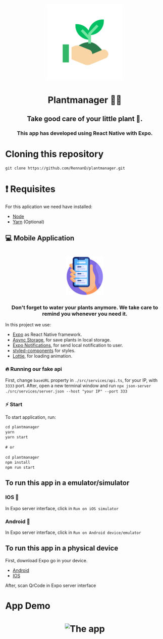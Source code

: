 <h1 align="center" >
    <img src="./.github/logo.png" width = "240px">
</h1>

<h1 align="center"> Plantmanager 🌱💚 </h1>

<h2 align="center"> 
    Take good care of your little plant 🤗.
</h2>

<h3 align="center">
  This app has developed using React Native with Expo.
</h3>

# Cloning this repository

```
git clone https://github.com/RennanD/plantmanager.git
```

# ❗️ Requisites

For this aplication we need have installed:

- [Node](https://nodejs.org/en/)
- [Yarn](https://yarnpkg.com/lang/en/) (Optional)

## 💻 Mobile Application

<h1 align="center">
    <img alt="WebApp" src="./.github/smartphone.svg" width = "120px">
</h1>

<h3 align="center">
  Don't forget to water your plants anymore. We take care to remind you whenever you need it.
</h3>

<p>
  In this project we use:
</p>

- [Expo](https://expo.io/) as React Native framework.
- [Async Storage](https://react-native-async-storage.github.io/async-storage/docs/install/), for save plants in local storage.
- [Expo Notifications](https://docs.expo.io/versions/latest/sdk/notifications/), for send local notification to user.
- [styled-components](https://styled-components.com/) for styles.
- [Lottie](https://github.com/lottie-react-native/lottie-react-native), for loading animation.

### 🔥 Running our fake api

First, change `baseURL` property in `./src/services/api.ts`, for your IP, with `3333` port.
After, open a new terminal window and run `npx json-server ./src/services/server.json --host "your IP" --port 333`

### ⚡️ Start

To start application, run:

```
cd plantmanager
yarn
yarn start

# or

cd plantmanager
npm install
npm run start
```
## To run this app in a emulator/simulator

### IOS 🍎

In Expo server interface, click in `Run on iOS simulator`

### Android 👾

In Expo server interface, click in `Run on Android device/emulator`

## To run this app in a physical device

First, download Expo go in your device.
  - [Android](https://play.google.com/store/apps/details?id=host.exp.exponent&hl=pt_BR&gl=US)
  - [IOS](https://apps.apple.com/br/app/expo-go/id982107779)

After, scan QrCode in Expo server interface

# App Demo

<h1 align="center">
    <img alt = "The app" src = "./.github/plantmanager.gif" width = "700px" />
</h1>
